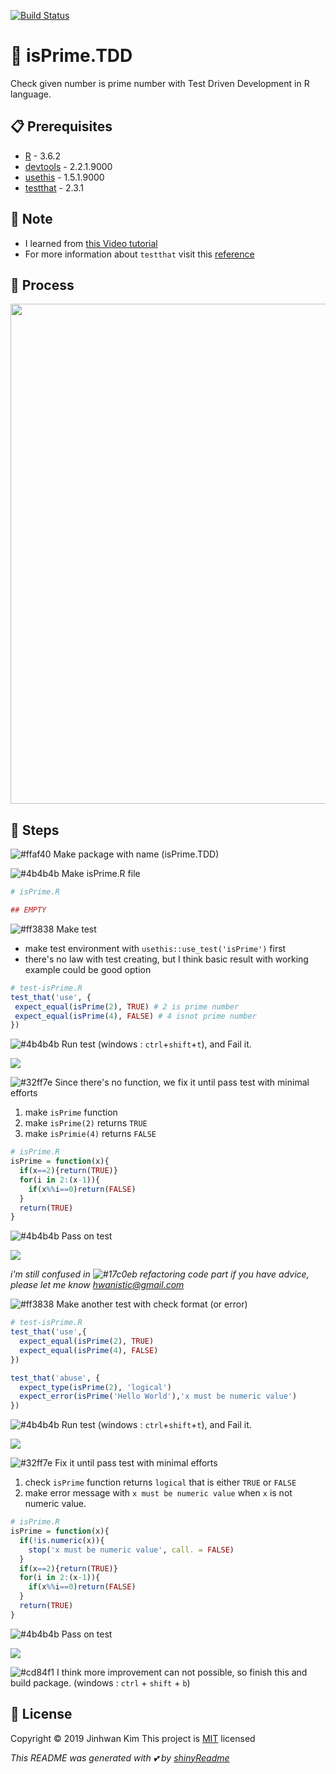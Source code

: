 [![Build Status](https://travis-ci.org/jhk0530/isPrime.TDD.svg?branch=master)](https://travis-ci.org/jhk0530/isPrime.TDD) 

# :yellow_heart: isPrime.TDD
Check given number is prime number with Test Driven Development in R language.


## :clipboard: Prerequisites
* [R](https://www.r-project.org/) - 3.6.2
* [devtools](https://devtools.r-lib.org/) - 2.2.1.9000
* [usethis](https://usethis.r-lib.org/) - 1.5.1.9000
* [testthat](https://testthat.r-lib.org/) - 2.3.1


## :rocket: Note
* I learned from [this Video tutorial](https://www.youtube.com/watch?v=uU9e4nLfSu8)<br>
* For more information about `testthat` visit this [reference](https://testthat.r-lib.org/reference/index.html)<br>

## :art: Process

<img src = 'https://user-images.githubusercontent.com/6457691/72229576-155d9100-35f3-11ea-9d01-56a773111f5e.png' width = 800></img>

## :tulip: Steps

![#ffaf40](https://placehold.it/15/ffaf40/000000?text=+) Make package with name (isPrime.TDD)

![#4b4b4b](https://placehold.it/15/4b4b4b/000000?text=+) Make isPrime.R file 

```r 
# isPrime.R

## EMPTY
```

![#ff3838](https://placehold.it/15/ff3838/000000?text=+) Make test 

* make test environment with `usethis::use_test('isPrime')` first
* there's no law with test creating, but I think basic result with working example could be good option

```r
# test-isPrime.R
test_that('use', {
 expect_equal(isPrime(2), TRUE) # 2 is prime number
 expect_equal(isPrime(4), FALSE) # 4 isnot prime number
})
```

![#4b4b4b](https://placehold.it/15/4b4b4b/000000?text=+) Run test (windows : `ctrl`+`shift`+`t`), and Fail it.

<img src= 'https://user-images.githubusercontent.com/6457691/72229924-67071b00-35f5-11ea-91cf-0586989cb55f.png'></img>

![#32ff7e](https://placehold.it/15/32ff7e/000000?text=+) Since there's no function, we fix it until pass test with minimal efforts
 1) make `isPrime` function
 2) make `isPrime(2)` returns `TRUE`
 3) make `isPrimie(4)` returns `FALSE`

```r
# isPrime.R
isPrime = function(x){
  if(x==2){return(TRUE)}
  for(i in 2:(x-1)){
    if(x%%i==0)return(FALSE)
  }
  return(TRUE)
}
```

![#4b4b4b](https://placehold.it/15/4b4b4b/000000?text=+) Pass on test

<img src='https://user-images.githubusercontent.com/6457691/72230013-1e9c2d00-35f6-11ea-930b-3a8851f1fe4b.png'></img>

*i'm still confused in ![#17c0eb](https://placehold.it/15/17c0eb/000000?text=+) refactoring code part if you have advice, please let me know hwanistic@gmail.com*


![#ff3838](https://placehold.it/15/ff3838/000000?text=+) Make another test with check format (or error)

```r
# test-isPrime.R
test_that('use',{
  expect_equal(isPrime(2), TRUE)
  expect_equal(isPrime(4), FALSE)
})

test_that('abuse', {
  expect_type(isPrime(2), 'logical')
  expect_error(isPrime('Hello World'),'x must be numeric value')
})
```

![#4b4b4b](https://placehold.it/15/4b4b4b/000000?text=+) Run test (windows : `ctrl`+`shift`+`t`), and Fail it.

<img src='https://user-images.githubusercontent.com/6457691/72230113-d2052180-35f6-11ea-8e3e-9808d3212874.png'></img>

![#32ff7e](https://placehold.it/15/32ff7e/000000?text=+) Fix it until pass test with minimal efforts
 1) check `isPrime` function returns `logical` that is either `TRUE` or `FALSE`
 2) make error message with `x must be numeric value` when `x` is not numeric value.
 
```r
# isPrime.R
isPrime = function(x){
  if(!is.numeric(x)){
    stop('x must be numeric value', call. = FALSE)
  }
  if(x==2){return(TRUE)}
  for(i in 2:(x-1)){
    if(x%%i==0)return(FALSE)
  }
  return(TRUE)
}
```

![#4b4b4b](https://placehold.it/15/4b4b4b/000000?text=+) Pass on test

<img src='https://user-images.githubusercontent.com/6457691/72230226-68d1de00-35f7-11ea-9375-aa0f3ec917cd.png'></img>

![#cd84f1](https://placehold.it/15/cd84f1/000000?text=+) I think more improvement can not possible, so finish this and build package. (windows : `ctrl` + `shift` + `b`)

## :memo: License
Copyright :copyright: 2019 Jinhwan Kim
This project is [MIT](https://opensource.org/licenses/MIT) licensed

*This README was generated with :two_hearts: by [shinyReadme](http://github.com/jhk0530/shinyReadme)*
